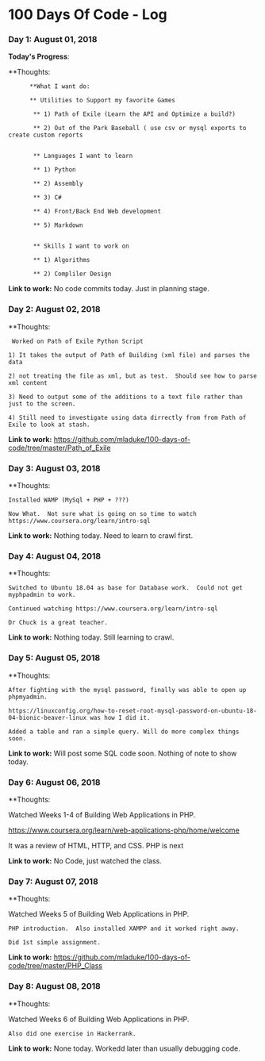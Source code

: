 # 100 Days Of Code - Log

### Day 1: August  01, 2018 

**Today's Progress**: 

**Thoughts:

          **What I want do:
          
          ** Utilities to Support my favorite Games
           
           ** 1) Path of Exile (Learn the API and Optimize a build?)
           
           ** 2) Out of the Park Baseball ( use csv or mysql exports to create custom reports
           
           
           ** Languages I want to learn
           
           ** 1) Python
           
           ** 2) Assembly
           
           ** 3) C#
           
           ** 4) Front/Back End Web development
           
           ** 5) Markdown
           
           
           ** Skills I want to work on
           
           ** 1) Algorithms
           
           ** 2) Compliler Design

**Link to work:** No code commits today.  Just in planning stage.

### Day 2: August  02, 2018 

**Thoughts:

     Worked on Path of Exile Python Script
	
	1) It takes the output of Path of Building (xml file) and parses the data
	
	2) not treating the file as xml, but as test.  Should see how to parse xml content
	
	3) Need to output some of the additions to a text file rather than just to the screen.
	
	4) Still need to investigate using data dirrectly from from Path of Exile to look at stash. 

**Link to work:** 	https://github.com/mladuke/100-days-of-code/tree/master/Path_of_Exile

### Day 3: August 03, 2018 

**Thoughts:

    Installed WAMP (MySql + PHP + ???)
	
	Now What.  Not sure what is going on so time to watch https://www.coursera.org/learn/intro-sql

**Link to work:** 	Nothing today.  Need to learn to crawl first.

### Day 4: August 04, 2018 

**Thoughts:

    Switched to Ubuntu 18.04 as base for Database work.  Could not get myphpadmin to work.
	
	Continued watching https://www.coursera.org/learn/intro-sql

	Dr Chuck is a great teacher.
	
**Link to work:** 	Nothing today.  Still learning to crawl.

### Day 5: August 05, 2018 

**Thoughts:

    After fighting with the mysql password, finally was able to open up phpmyadmin.
    
    https://linuxconfig.org/how-to-reset-root-mysql-password-on-ubuntu-18-04-bionic-beaver-linux was how I did it.
    
    Added a table and ran a simple query. Will do more complex things soon.
    
 **Link to work:** 	Will post some SQL code soon.  Nothing of note to show today.
	

### Day 6: August 06, 2018 

**Thoughts:

   Watched Weeks 1-4 of Building Web Applications in PHP.  
   
   https://www.coursera.org/learn/web-applications-php/home/welcome
   
   It was a review of HTML, HTTP, and CSS.  PHP is next 
    
 **Link to work:** No Code, just watched the class.
 
 ### Day 7: August 07, 2018 

**Thoughts:

   Watched Weeks 5 of Building Web Applications in PHP.  
   
	PHP introduction.  Also installed XAMPP and it worked right away.

	Did 1st simple assignment.
    
 **Link to work:** https://github.com/mladuke/100-days-of-code/tree/master/PHP_Class
 
  ### Day 8: August 08, 2018 

**Thoughts:

   Watched Weeks 6 of Building Web Applications in PHP.  
   
	Also did one exercise in Hackerrank.
    
 **Link to work:** None today.  Workedd later than usually debugging code.